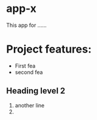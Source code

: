 # app-x
This app for ......

Project features:
===============
- First fea
- second fea


## Heading level 2	
1. another line
2. 

